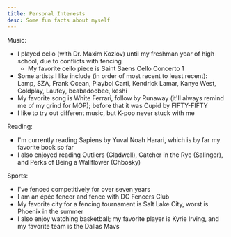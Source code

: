 ```yaml
---
title: Personal Interests
desc: Some fun facts about myself
---
```


Music:

- I played cello (with Dr. Maxim Kozlov) until my freshman year of high school, due to conflicts with fencing
    - My favorite cello piece is Saint Saens Cello Concerto 1
- Some artists I like include (in order of most recent to least recent): Lamp, SZA, Frank Ocean, Playboi Carti, Kendrick Lamar, Kanye West, Coldplay, Laufey, beabadoobee, keshi
- My favorite song is White Ferrari, follow by Runaway (it'll always remind me of my grind for MOP); before that it was Cupid by FIFTY-FIFTY
- I like to try out different music, but K-pop never stuck with me

Reading:

- I'm currently reading Sapiens by Yuval Noah Harari, which is by far my favorite book so far
- I also enjoyed reading Outliers (Gladwell), Catcher in the Rye (Salinger), and Perks of Being a Wallflower (Chbosky)

Sports:

- I've fenced competitively for over seven years
- I am an épée fencer and fence with DC Fencers Club
- My favorite city for a fencing tournament is Salt Lake City, worst is Phoenix in the summer
- I also enjoy watching basketball; my favorite player is Kyrie Irving, and my favorite team is the Dallas Mavs
